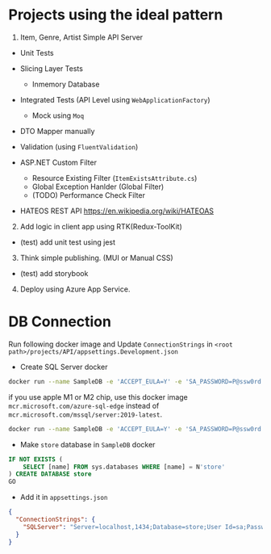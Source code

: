 # Projects using the ideal pattern

1. Item, Genre, Artist Simple API Server

- Unit Tests
- Slicing Layer Tests
  - Inmemory Database
- Integrated Tests (API Level using `WebApplicationFactory`)
  - Mock using `Moq`
- DTO Mapper manually
- Validation (using `FluentValidation`)
- ASP.NET Custom Filter

  - Resource Existing Filter (`ItemExistsAttribute.cs`)
  - Global Exception Hanlder (Global Filter)
  - (TODO) Performance Check Filter

- HATEOS REST API https://en.wikipedia.org/wiki/HATEOAS

2. Add logic in client app using RTK(Redux-ToolKit)

- (test) add unit test using jest

3. Think simple publishing. (MUI or Manual CSS)

- (test) add storybook

4. Deploy using Azure App Service.

# DB Connection

Run following docker image and Update `ConnectionStrings` in `<root path>/projects/API/appsettings.Development.json`

- Create SQL Server docker

```bash
docker run --name SampleDB -e 'ACCEPT_EULA=Y' -e 'SA_PASSWORD=P@ssw0rd' -e 'MSSQL_PID=Express' -p 1433:1433 -d mcr.microsoft.com/mssql/server:2019-latest
```

if you use apple M1 or M2 chip, use this docker image `mcr.microsoft.com/azure-sql-edge` instead of `mcr.microsoft.com/mssql/server:2019-latest`.

```bash
docker run --name SampleDB -e 'ACCEPT_EULA=Y' -e 'SA_PASSWORD=P@ssw0rd' -p 1433:1433 -d mcr.microsoft.com/azure-sql-edge
```

- Make `store` database in `SampleDB` docker

```sql
IF NOT EXISTS (
    SELECT [name] FROM sys.databases WHERE [name] = N'store'
) CREATE DATABASE store
GO
```

- Add it in `appsettings.json`

```json
{
  "ConnectionStrings": {
    "SQLServer": "Server=localhost,1434;Database=store;User Id=sa;Password=P@ssw0rd;TrustServerCertificate=true;"
  }
}
```
